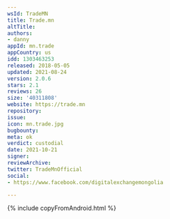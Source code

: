 ```yaml
---
wsId: TradeMN
title: Trade.mn
altTitle: 
authors:
- danny
appId: mn.trade
appCountry: us
idd: 1303463253
released: 2018-05-05
updated: 2021-08-24
version: 2.0.6
stars: 2.1
reviews: 26
size: '40311808'
website: https://trade.mn
repository: 
issue: 
icon: mn.trade.jpg
bugbounty: 
meta: ok
verdict: custodial
date: 2021-10-21
signer: 
reviewArchive: 
twitter: TradeMnOfficial
social:
- https://www.facebook.com/digitalexchangemongolia

---
```


{% include copyFromAndroid.html %}

